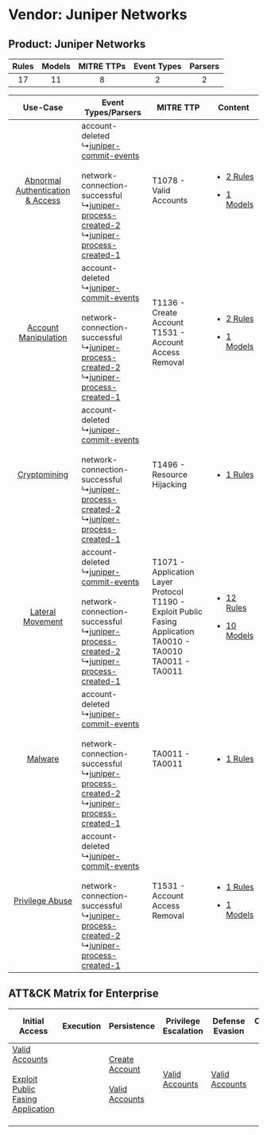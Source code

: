 Vendor: Juniper Networks
========================
Product: Juniper Networks
-------------------------
| Rules | Models | MITRE TTPs | Event Types | Parsers |
|:-----:|:------:|:----------:|:-----------:|:-------:|
|  17   |   11   |     8      |      2      |    2    |

|    Use-Case    | Event Types/Parsers    | MITRE TTP    | Content    |
|:----:| ---- | ---- | ---- |
| [Abnormal Authentication & Access](../../../UseCases/uc_abnormal_authentication_&_access.md) |  account-deleted<br> ↳[juniper-commit-events](Ps/pC_junipercommitevents.md)<br><br> network-connection-successful<br> ↳[juniper-process-created-2](Ps/pC_juniperprocesscreated2.md)<br> ↳[juniper-process-created-1](Ps/pC_juniperprocesscreated1.md)<br> | T1078 - Valid Accounts<br>    | [<ul><li>2 Rules</li></ul><ul><li>1 Models</li></ul>](RM/r_m_juniper_networks_juniper_networks_Abnormal_Authentication_&_Access.md) |
|    [Account Manipulation](../../../UseCases/uc_account_manipulation.md)    |  account-deleted<br> ↳[juniper-commit-events](Ps/pC_junipercommitevents.md)<br><br> network-connection-successful<br> ↳[juniper-process-created-2](Ps/pC_juniperprocesscreated2.md)<br> ↳[juniper-process-created-1](Ps/pC_juniperprocesscreated1.md)<br> | T1136 - Create Account<br>T1531 - Account Access Removal<br>    | [<ul><li>2 Rules</li></ul><ul><li>1 Models</li></ul>](RM/r_m_juniper_networks_juniper_networks_Account_Manipulation.md)    |
|    [Cryptomining](../../../UseCases/uc_cryptomining.md)    |  account-deleted<br> ↳[juniper-commit-events](Ps/pC_junipercommitevents.md)<br><br> network-connection-successful<br> ↳[juniper-process-created-2](Ps/pC_juniperprocesscreated2.md)<br> ↳[juniper-process-created-1](Ps/pC_juniperprocesscreated1.md)<br> | T1496 - Resource Hijacking<br>    | [<ul><li>1 Rules</li></ul>](RM/r_m_juniper_networks_juniper_networks_Cryptomining.md)    |
|    [Lateral Movement](../../../UseCases/uc_lateral_movement.md)    |  account-deleted<br> ↳[juniper-commit-events](Ps/pC_junipercommitevents.md)<br><br> network-connection-successful<br> ↳[juniper-process-created-2](Ps/pC_juniperprocesscreated2.md)<br> ↳[juniper-process-created-1](Ps/pC_juniperprocesscreated1.md)<br> | T1071 - Application Layer Protocol<br>T1190 - Exploit Public Fasing Application<br>TA0010 - TA0010<br>TA0011 - TA0011<br> | [<ul><li>12 Rules</li></ul><ul><li>10 Models</li></ul>](RM/r_m_juniper_networks_juniper_networks_Lateral_Movement.md)    |
|    [Malware](../../../UseCases/uc_malware.md)    |  account-deleted<br> ↳[juniper-commit-events](Ps/pC_junipercommitevents.md)<br><br> network-connection-successful<br> ↳[juniper-process-created-2](Ps/pC_juniperprocesscreated2.md)<br> ↳[juniper-process-created-1](Ps/pC_juniperprocesscreated1.md)<br> | TA0011 - TA0011<br>    | [<ul><li>1 Rules</li></ul>](RM/r_m_juniper_networks_juniper_networks_Malware.md)    |
|    [Privilege Abuse](../../../UseCases/uc_privilege_abuse.md)    |  account-deleted<br> ↳[juniper-commit-events](Ps/pC_junipercommitevents.md)<br><br> network-connection-successful<br> ↳[juniper-process-created-2](Ps/pC_juniperprocesscreated2.md)<br> ↳[juniper-process-created-1](Ps/pC_juniperprocesscreated1.md)<br> | T1531 - Account Access Removal<br>    | [<ul><li>1 Rules</li></ul><ul><li>1 Models</li></ul>](RM/r_m_juniper_networks_juniper_networks_Privilege_Abuse.md)    |

ATT&CK Matrix for Enterprise
----------------------------
| Initial Access                                                                                                                                            | Execution | Persistence                                                                                                                            | Privilege Escalation                                                | Defense Evasion                                                     | Credential Access | Discovery | Lateral Movement | Collection | Command and Control                                                             | Exfiltration | Impact                                                                                                                                             |
| --------------------------------------------------------------------------------------------------------------------------------------------------------- | --------- | -------------------------------------------------------------------------------------------------------------------------------------- | ------------------------------------------------------------------- | ------------------------------------------------------------------- | ----------------- | --------- | ---------------- | ---------- | ------------------------------------------------------------------------------- | ------------ | -------------------------------------------------------------------------------------------------------------------------------------------------- |
| [Valid Accounts](https://attack.mitre.org/techniques/T1078)<br><br>[Exploit Public Fasing Application](https://attack.mitre.org/techniques/T1190)<br><br> |           | [Create Account](https://attack.mitre.org/techniques/T1136)<br><br>[Valid Accounts](https://attack.mitre.org/techniques/T1078)<br><br> | [Valid Accounts](https://attack.mitre.org/techniques/T1078)<br><br> | [Valid Accounts](https://attack.mitre.org/techniques/T1078)<br><br> |                   |           |                  |            | [Application Layer Protocol](https://attack.mitre.org/techniques/T1071)<br><br> |              | [Account Access Removal](https://attack.mitre.org/techniques/T1531)<br><br>[Resource Hijacking](https://attack.mitre.org/techniques/T1496)<br><br> |